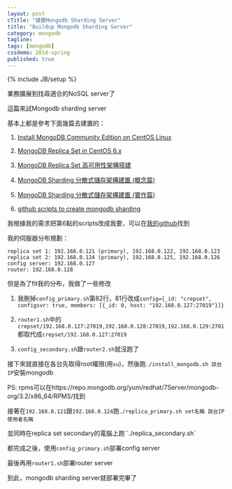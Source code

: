 ```yaml
---
layout: post
cTitle: "建置Mongodb Sharding Server"
title: "Buildup Mongodb Sharding Server"
category: mongodb
tagline:
tags: [mongodb]
cssdemo: 2014-spring
published: true
---
```

{% include JB/setup %} 

業務擴展到找尋適合的NoSQL server了

這篇來試Mongodb sharding server

<!-- more -->

基本上都是參考下面幾篇去建置的：

1. [Install MongoDB Community Edition on CentOS Linux](https://docs.mongodb.com/manual/tutorial/install-mongodb-on-red-hat/)

1. [MongoDB Replica Set in CentOS 6.x](http://cyrilwang.blogspot.tw/2012/06/mongodb-replica-set-in-centos-6x_05.html)

1. [MongoDB Replica Set 高可用性架構搭建](https://blog.toright.com/posts/4508/mongodb-replica-set-%E9%AB%98%E5%8F%AF%E7%94%A8%E6%80%A7%E6%9E%B6%E6%A7%8B%E6%90%AD%E5%BB%BA.html)

1. [MongoDB Sharding 分散式儲存架構建置 (概念篇)](https://blog.toright.com/posts/4552/mongodb-sharding-%E5%88%86%E6%95%A3%E5%BC%8F%E5%84%B2%E5%AD%98%E6%9E%B6%E6%A7%8B%E5%BB%BA%E7%BD%AE-%E6%A6%82%E5%BF%B5%E7%AF%87.html)

1. [MongoDB Sharding 分散式儲存架構建置 (實作篇)](https://blog.toright.com/posts/4574/mongodb-sharding-%E5%88%86%E6%95%A3%E5%BC%8F%E5%84%B2%E5%AD%98%E6%9E%B6%E6%A7%8B%E5%BB%BA%E7%BD%AE-%E5%AF%A6%E4%BD%9C%E7%AF%87.html)

1. [github scripts to create mongodb sharding](https://github.com/Azure/azure-quickstart-templates/blob/master/mongodb-sharding-centos)

我根據我的需求把第6點的scripts改成我要，可以在[我的github](https://github.com/ChingChuan-Chen/create_mongodb_sharding_server)找到

我的伺服器分布規劃：

```
replica set 1: 192.168.0.121 (primary), 192.168.0.122, 192.168.0.123
replica set 2: 192.168.0.124 (primary), 192.168.0.125, 192.168.0.126
config server: 192.168.0.127
router: 192.168.0.128
```

但是為了fit我的分布，我做了一些修改

1. 我刪掉`config_primary.sh`第82行，81行改成`config={_id: "crepset", configsvr: true, members: [{_id: 0, host: "192.168.0.127:27019"}]}`

1. `router1.sh`中的`crepset/192.168.0.127:27019,192.168.0.128:27019,192.168.0.129:2701`都取代成`crepset/192.168.0.127:27019`

1. `config_secondary.sh`跟`router2.sh`就沒跑了

接下來就直接在各台先取得root權限(用`su`)，然後跑`./install_mongodb.sh 該台IP`安裝mongodb

PS: rpms可以在https://repo.mongodb.org/yum/redhat/7Server/mongodb-org/3.2/x86_64/RPMS/找到

接著在`192.168.0.121`跟`192.168.0.124`跑`./replica_primary.sh set名稱 該台IP 使用者名稱`

並同時在replica set secondary的電腦上跑``./replica_secondary.sh`

都完成之後，使用`config_primary.sh`部署config server

最後再用`router1.sh`部署router server

到此，mongodb sharding server就部署完畢了

